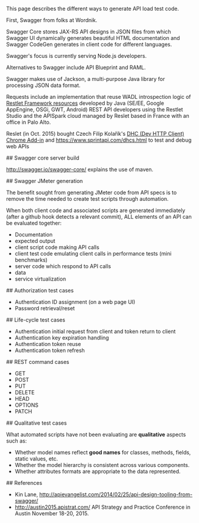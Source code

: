 This page describes the different ways to generate API load test code.

First, Swagger from folks at Wordnik.

Swagger Core stores JAX-RS API designs in JSON files from which
Swagger UI dynamically generates beautiful HTML documentation and
Swagger CodeGen generates in client code for different languages.

Swagger's focus is currently serving Node.js developers.

Alternatives to Swagger include API Blueprint and RAML.

Swagger makes use of Jackson, a multi-purpose Java library for processing JSON data format.

Requests include an implementation that reuse WADL introspection logic of 
<a target="_blank" href="http://restlet.com/">Restlet Framework resources</a>
developed by Java (SE/EE, Google AppEngine, OSGi, GWT, Android) 
REST API developers using the Restlet Studio and the APISpark cloud managed by
Reslet based in France with an office in Palo Alto.

Reslet (in Oct. 2015) bought Czech Filip Kolařík's 
<a target="_blank" href="https://chrome.google.com/webstore/detail/dhc-resthttp-api-client/aejoelaoggembcahagimdiliamlcdmfm">
DHC (Dev HTTP Client) Chrome Add-in</a> and https://www.sprintapi.com/dhcs.html
to test and debug web APIs



<a name="SwaggerCoreBuild">
## Swagger core server build</a>

http://swagger.io/swagger-core/
explains the use of maven.


<a name="SwaggerJMeterGen">
## Swagger JMeter generation</a>

The benefit sought from generating JMeter code from API specs
is to remove the time needed to create test scripts through automation.

When both client code and associated scripts are generated immediately (after a github hook detects a relevant commit),
ALL elements of an API can be evaluated together:

  * Documentation
  * expected output
  * client script code making API calls
  * client test code emulating client calls in performance tests (mini benchmarks)
  * server code which respond to API calls
  * data
  * service virtualization

<a name="AuthTestCases">
## Authorization test cases</a>

 * Authentication ID assignment (on a web page UI)
 * Password retrieval/reset

<a name="LifeTestCases">
## Life-cycle test cases</a>

 * Authentication initial request from client and token return to client
 * Authentication key expiration handling
 * Authentication token reuse
 * Authentication token refresh


<a name="RESTCases">
## REST command cases</a>

 * GET
 * POST
 * PUT
 * DELETE
 * HEAD
 * OPTIONS
 * PATCH

<a name="QualitativeTestCases">
## Qualitative test cases</a>

What automated scripts have not been evaluating are <strong>qualitative</strong> aspects such as:

  * Whether model names reflect **good names** for classes, methods, fields, static values, etc.
  * Whether the model hierarchy is consistent across various components.
  * Whether attributes formats are appropriate to the data represented.


<a name="Resources">
## References</a>

* Kin Lane, http://apievangelist.com/2014/02/25/api-design-tooling-from-swagger/
* http://austin2015.apistrat.com/  API Strategy and Practice Conference in Austin November 18-20, 2015.
